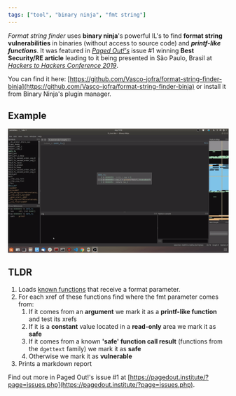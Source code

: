 ```yaml
---
tags: ["tool", "binary ninja", "fmt string"]
---
```


*Format string finder* uses **binary ninja**'s powerful IL's to find **format string vulnerabilities** in binaries (without access to source code) and ***printf-like functions***.
It was featured in [*Paged Out!'s*](https://pagedout.institute/) issue #1 winning **Best Security/RE article** leading to it being presented in São Paulo, Brasil at [*Hackers to Hackers Conference 2019*](https://www.h2hc.com.br/h2hc/en/).

You can find it here: [https://github.com/Vasco-jofra/format-string-finder-binja](https://github.com/Vasco-jofra/format-string-finder-binja) or install it from Binary Ninja's plugin manager.

## Example
![](/assets/img/tool-format-string-finder-example.gif)

## TLDR
 1. Loads [known functions](https://raw.githubusercontent.com/Vasco-jofra/format-string-finder-binja/master/src/data/default_printf_like_functions.data) that receive a format parameter.
 2. For each xref of these functions find where the fmt parameter comes from:
    1. If it comes from an **argument** we mark it as a **printf-like function** and test its xrefs
    2. If it is a **constant** value located in a **read-only** area we mark it as **safe**
    3. If it comes from a known **'safe' function call result** (functions from the `dgettext` family) we mark it as **safe**
    4. Otherwise we mark it as **vulnerable**
 3. Prints a markdown report


Find out more in Paged Out!'s issue #1 at [https://pagedout.institute/?page=issues.php](https://pagedout.institute/?page=issues.php).